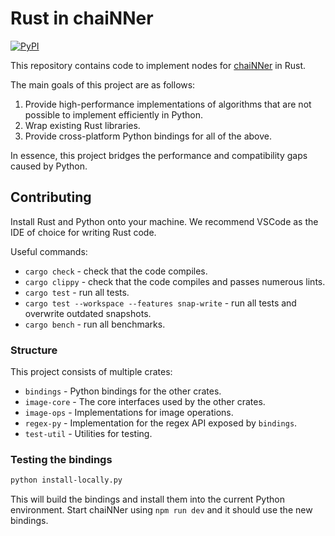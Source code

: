 # Rust in chaiNNer

[![PyPI](https://img.shields.io/pypi/v/chainner_ext)](https://pypi.org/project/chainner-ext/)

This repository contains code to implement nodes for [chaiNNer](https://github.com/chaiNNer-org/chaiNNer) in Rust.

The main goals of this project are as follows:

1. Provide high-performance implementations of algorithms that are not possible to implement efficiently in Python.
1. Wrap existing Rust libraries.
1. Provide cross-platform Python bindings for all of the above.

In essence, this project bridges the performance and compatibility gaps caused by Python.

## Contributing

Install Rust and Python onto your machine. We recommend VSCode as the IDE of choice for writing Rust code.

Useful commands:

- `cargo check` - check that the code compiles.
- `cargo clippy` - check that the code compiles and passes numerous lints.
- `cargo test` - run all tests.
- `cargo test --workspace --features snap-write` - run all tests and overwrite outdated snapshots.
- `cargo bench` - run all benchmarks.

### Structure

This project consists of multiple crates:

- `bindings` - Python bindings for the other crates.
- `image-core` - The core interfaces used by the other crates.
- `image-ops` - Implementations for image operations.
- `regex-py` - Implementation for the regex API exposed by `bindings`.
- `test-util` - Utilities for testing.

### Testing the bindings

```bash
python install-locally.py
```

This will build the bindings and install them into the current Python environment. Start chaiNNer using `npm run dev` and it should use the new bindings.
